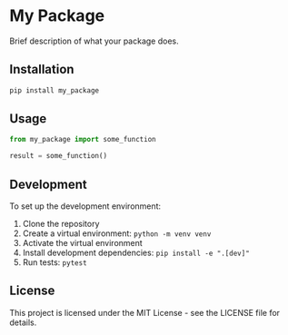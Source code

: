 # My Package

Brief description of what your package does.

## Installation

```bash
pip install my_package
```

## Usage

```python
from my_package import some_function

result = some_function()
```

## Development

To set up the development environment:

1. Clone the repository
2. Create a virtual environment: `python -m venv venv`
3. Activate the virtual environment
4. Install development dependencies: `pip install -e ".[dev]"`
5. Run tests: `pytest`

## License

This project is licensed under the MIT License - see the LICENSE file for details.
